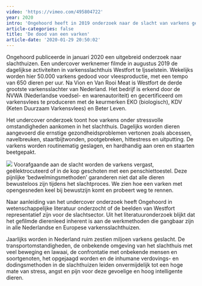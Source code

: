 ```yaml
---
video: 'https://vimeo.com/495804722'
year: 2020
intro: 'Ongehoord heeft in 2019 onderzoek naar de slacht van varkens gedaan. Er is gekeken naar het natuurlijke gedrag van varkens en de kennis uit eerdere onderzoeken. Ook maakte een undercover medewerker opnames bij een slachthuis in Ijsselsteijn. In deze grote slachterij voor biologische, BeterLeven en reguliere varkens, is te zien dat dieren routinematig geslagen worden, aan hun oren en staarten getrokken worden en bij vol bewustzijn doodbloeden.'
article-categories: false
title: 'De dood van een varken'
article-date: '2020-01-29 20:50:02'
---
```


Ongehoord publiceerde in januari 2020 een uitgebreid onderzoek naar slachthuizen. Een undercover werknemer filmde in augustus 2019 de dagelijkse activiteiten in varkensslachthuis Westfort te Ijsselstein. Wekelijks worden hier 50.000 varkens gedood voor vleesproductie, met een tempo van 650 dieren per uur. Na Vion en Van Rooi Meat is Westfort de derde grootste varkensslachter van Nederland. Het bedrijf is erkend door de NVWA (Nederlandse voedsel- en warenautoriteit) en gecertificeerd om varkensvlees te produceren met de keurmerken EKO (biologisch), KDV (Keten Duurzaam Varkensvlees) en Beter Leven.

Het undercover onderzoek toont hoe varkens onder stressvolle omstandigheden aankomen in het slachthuis. Dagelijks worden dieren aangevoerd die ernstige gezondheidsproblemen vertonen zoals abcessen, navelbreuken, staartbijtwonden, pootgebreken, hittestress en uitputting. De varkens worden routinematig geslagen, en hardhandig aan oren en staarten beetgepakt.

![](https://rest.ongehoord.info/wp-content/uploads/2020/01/ziekevarkens-1024x576.jpg) Voorafgaande aan de slacht worden de varkens vergast, geëlektrocuteerd of in de kop geschoten met een penschiettoestel. Deze pijnlijke ‘bedwelmingsmethoden’ garanderen niet dat alle dieren bewusteloos zijn tijdens het slachtproces. We zien hoe een varken met opengesneden keel bij bewustzijn komt en probeert weg te rennen.

Naar aanleiding van het undercover onderzoek heeft Ongehoord in wetenschappelijke literatuur onderzocht of de beelden van Westfort representatief zijn voor de slachtsector. Uit het literatuuronderzoek blijkt dat het gefilmde dierenleed inherent is aan de werkmethoden die gangbaar zijn in alle Nederlandse en Europese varkensslachthuizen.

Jaarlijks worden in Nederland ruim zestien miljoen varkens geslacht. De transportomstandigheden, de onbekende omgeving van het slachthuis met veel beweging en lawaai, de confrontatie met onbekende mensen en soortgenoten, het opgejaagd worden en de inhumane verdovings- en dodingsmethoden in de slachthuizen leiden onvermijdelijk tot een hoge mate van stress, angst en pijn voor deze gevoelige en hoog intelligente dieren.
